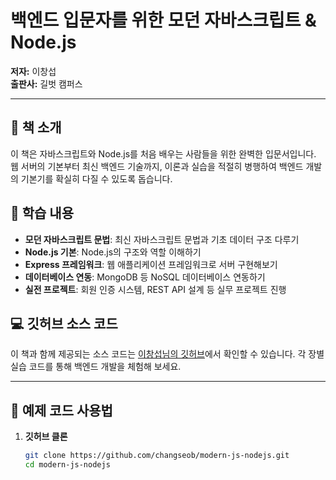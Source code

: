 # 백엔드 입문자를 위한 모던 자바스크립트 & Node.js
**저자:** 이창섭  
**출판사:** 길벗 캠퍼스  

---

## 📘 책 소개
이 책은 자바스크립트와 Node.js를 처음 배우는 사람들을 위한 완벽한 입문서입니다. 웹 서버의 기본부터 최신 백엔드 기술까지, 이론과 실습을 적절히 병행하여 백엔드 개발의 기본기를 확실히 다질 수 있도록 돕습니다.

## 🚀 학습 내용
- **모던 자바스크립트 문법**: 최신 자바스크립트 문법과 기초 데이터 구조 다루기
- **Node.js 기본**: Node.js의 구조와 역할 이해하기
- **Express 프레임워크**: 웹 애플리케이션 프레임워크로 서버 구현해보기
- **데이터베이스 연동**: MongoDB 등 NoSQL 데이터베이스 연동하기
- **실전 프로젝트**: 회원 인증 시스템, REST API 설계 등 실무 프로젝트 진행

## 💻 깃허브 소스 코드
이 책과 함께 제공되는 소스 코드는 [이창섭님의 깃허브](https://github.com/changseob)에서 확인할 수 있습니다. 각 장별 실습 코드를 통해 백엔드 개발을 체험해 보세요.

---

## 📑 예제 코드 사용법
1. **깃허브 클론**  
   ```bash
   git clone https://github.com/changseob/modern-js-nodejs.git
   cd modern-js-nodejs
